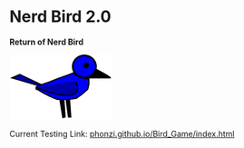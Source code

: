 # Nerd Bird 2.0

**Return of Nerd Bird**

![](/.Resources/Blue_Bird.svg)

Current Testing Link: [phonzi.github.io/Bird_Game/index.html](https://phonzi.github.io/Bird_Game/index.html)

